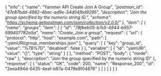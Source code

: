 {
  "info": {
    "name": "Yammer API Create Join A Group",
    "_postman_id": "47e87bdd-4982-4bac-ad9e-34d04fbd9295",
    "description": "Join the group specified by the numeric string ID.",
    "schema": "https://schema.getpostman.com/json/collection/v2.0.0/"
  },
  "item": [
    {
      "name": "groups",
      "item": [
        {
          "id": "78fbeb05-b7e5-4944-b957-599407782a5a",
          "name": "Create_Join a group_",
          "request": {
            "url": {
              "protocol": "http",
              "host": "example.com",
              "path": [
                ":yamURI/group_memberships.json"
              ],
              "query": [
                {
                  "key": "group_id",
                  "value": "%7B%7D",
                  "disabled": false
                }
              ],
              "variable": [
                {
                  "id": "yamURI",
                  "value": "{}",
                  "type": "string"
                }
              ]
            },
            "method": "POST",
            "body": {
              "mode": "raw"
            },
            "description": "Join the group specified by the numeric string ID"
          },
          "response": [
            {
              "status": "OK",
              "code": 200,
              "name": "Response_200",
              "id": "2eea494d-6435-4eaf-b87a-0478e8f04878"
            }
          ]
        }
      ]
    }
  ]
}